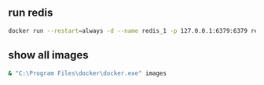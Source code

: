 ## run redis

```bash
docker run --restart=always -d --name redis_1 -p 127.0.0.1:6379:6379 redis redis-server
```

## show all images

```bash
& "C:\Program Files\docker\docker.exe" images
```
